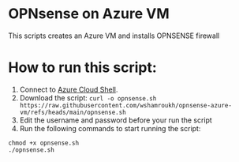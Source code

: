 # OPNsense on Azure VM
This scripts creates an Azure VM and installs OPNSENSE firewall
# How to run this script:
1. Connect to [Azure Cloud Shell](https://shell.azure.com).
2. Download the script: `curl -o opnsense.sh https://raw.githubusercontent.com/wshamroukh/opnsense-azure-vm/refs/heads/main/opnsense.sh`
3. Edit the username and password before your run the script
4. Run the following commands to start running the script:
```
chmod +x opnsense.sh
./opnsense.sh
```
